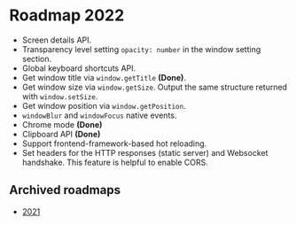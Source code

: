 # Roadmap 2022

- Screen details API.
- Transparency level setting `opacity: number` in the window setting section.
- Global keyboard shortcuts API.
- Get window title via `window.getTitle` **(Done)**.
- Get window size via `window.getSize`. Output the same structure returned with `window.setSize`.
- Get window position via `window.getPosition`.
- `windowBlur` and `windowFocus` native events.
- Chrome mode **(Done)**
- Clipboard API **(Done)**
- Support frontend-framework-based hot reloading.
- Set headers for the HTTP responses (static server) and Websocket handshake. This feature is helpful to enable CORS. 

## Archived roadmaps

- [2021](archive/2021.md)
